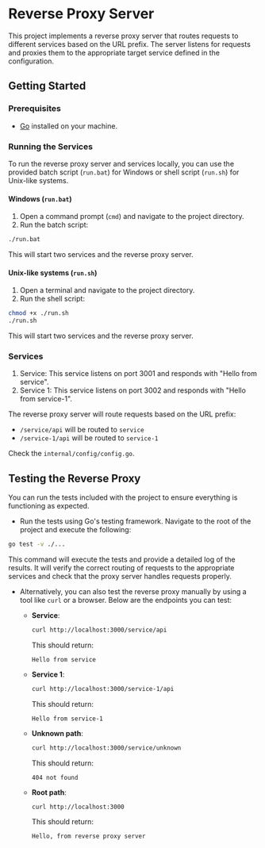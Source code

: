 # Reverse Proxy Server

This project implements a reverse proxy server that routes requests to different services based on the URL prefix. The server listens for requests and proxies them to the appropriate target service defined in the configuration.

## Getting Started

### Prerequisites

- [Go](https://golang.org/dl/) installed on your machine.

### Running the Services

To run the reverse proxy server and services locally, you can use the provided batch script (`run.bat`) for Windows or shell script (`run.sh`) for Unix-like systems.

#### Windows (`run.bat`)

1. Open a command prompt (`cmd`) and navigate to the project directory.
2. Run the batch script:

```bash
./run.bat
```

This will start two services and the reverse proxy server.

#### Unix-like systems (`run.sh`)

1. Open a terminal and navigate to the project directory.
2. Run the shell script:

```bash
chmod +x ./run.sh
./run.sh
```

This will start two services and the reverse proxy server.

### Services

1. Service: This service listens on port 3001 and responds with "Hello from service".
2. Service 1: This service listens on port 3002 and responds with "Hello from service-1".

The reverse proxy server will route requests based on the URL prefix:
* `/service/api` will be routed to `service`
* `/service-1/api` will be routed to `service-1`

Check the `internal/config/config.go`.

## Testing the Reverse Proxy

You can run the tests included with the project to ensure everything is functioning as expected.

- Run the tests using Go's testing framework. Navigate to the root of the project and execute the following:

```bash
go test -v ./...
```

This command will execute the tests and provide a detailed log of the results. It will verify the correct routing of requests to the appropriate services and check that the proxy server handles requests properly.

- Alternatively, you can also test the reverse proxy manually by using a tool like `curl` or a browser. Below are the endpoints you can test:

   * **Service**:
     ```bash
     curl http://localhost:3000/service/api
     ```
     This should return:
     ```
     Hello from service
     ```

   * **Service 1**:
     ```bash
     curl http://localhost:3000/service-1/api
     ```
     This should return:
     ```
     Hello from service-1
     ```

   * **Unknown path**:
     ```bash
     curl http://localhost:3000/service/unknown
     ```
     This should return:
     ```
     404 not found
     ```

   * **Root path**:
     ```bash
     curl http://localhost:3000
     ``` 

     This should return:
     ```
     Hello, from reverse proxy server
     ```
